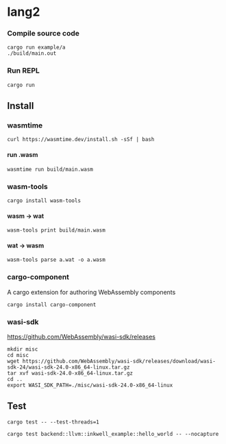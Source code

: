 # lang2

### Compile source code

```
cargo run example/a
./build/main.out
```

### Run REPL
```
cargo run
```

## Install

### wasmtime
```
curl https://wasmtime.dev/install.sh -sSf | bash
```

#### run .wasm
```
wasmtime run build/main.wasm
```

### wasm-tools
```
cargo install wasm-tools
```

#### wasm -> wat
```
wasm-tools print build/main.wasm
```

#### wat -> wasm
```
wasm-tools parse a.wat -o a.wasm
```

### cargo-component
A cargo extension for authoring WebAssembly components
```
cargo install cargo-component
```

### wasi-sdk
https://github.com/WebAssembly/wasi-sdk/releases
```
mkdir misc
cd misc
wget https://github.com/WebAssembly/wasi-sdk/releases/download/wasi-sdk-24/wasi-sdk-24.0-x86_64-linux.tar.gz
tar xvf wasi-sdk-24.0-x86_64-linux.tar.gz
cd ..
export WASI_SDK_PATH=./misc/wasi-sdk-24.0-x86_64-linux
```

## Test

```
cargo test -- --test-threads=1
```
```
cargo test backend::llvm::inkwell_example::hello_world -- --nocapture
```

